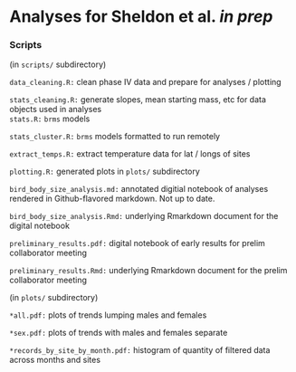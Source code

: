 # Analyses for Sheldon et al. *in prep*

### Scripts  
  
(in `scripts/` subdirectory)  

`data_cleaning.R:` clean phase IV data and prepare for analyses / plotting  

`stats_cleaning.R:` generate slopes, mean starting mass, etc for data objects used in analyses  
`stats.R:` `brms` models

`stats_cluster.R:` `brms` models formatted to run remotely

`extract_temps.R:` extract temperature data for lat / longs of sites 

`plotting.R:` generated plots in `plots/` subdirectory    
  
`bird_body_size_analysis.md:` annotated digitial notebook of analyses rendered in Github-flavored markdown. Not up to date.
  
`bird_body_size_analysis.Rmd:` underlying Rmarkdown document for the digital notebook   

`preliminary_results.pdf:` digital notebook of early results for prelim collaborator meeting  

`preliminary_results.Rmd:` underlying Rmarkdown document for the prelim collaborator meeting
  
(in `plots/` subdirectory)   
  
`*all.pdf:` plots of trends lumping males and females   
  
`*sex.pdf:` plots of trends with males and females separate   
  
`*records_by_site_by_month.pdf:` histogram of quantity of filtered data across months and sites  